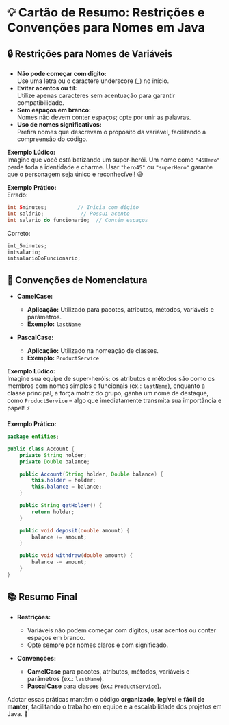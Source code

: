 # 💡 Cartão de Resumo: Restrições e Convenções para Nomes em Java

## 🔒 Restrições para Nomes de Variáveis
- **Não pode começar com dígito:**  
  Use uma letra ou o caractere underscore (_) no início.  
- **Evitar acentos ou til:**  
  Utilize apenas caracteres sem acentuação para garantir compatibilidade.  
- **Sem espaços em branco:**  
  Nomes não devem conter espaços; opte por unir as palavras.  
- **Uso de nomes significativos:**  
  Prefira nomes que descrevam o propósito da variável, facilitando a compreensão do código.  

 **Exemplo Lúdico:**  
 Imagine que você está batizando um super-herói. Um nome como `"45Hero"` perde toda a identidade e charme. Usar `"hero45"` ou `"superHero"` garante que o personagem seja único e reconhecível! 😃

 **Exemplo Prático:**  
 Errado:
 ```java
 int 5minutes;          // Inicia com dígito
 int salário;            // Possui acento
 int salario do funcionario;  // Contém espaços
 ```
 Correto:
 ```java
 int_5minutes;
 intsalario;
 intsalarioDoFuncionario;
 ```



## 🎨 Convenções de Nomenclatura
- **CamelCase:**  
  - **Aplicação:** Utilizado para pacotes, atributos, métodos, variáveis e parâmetros.  
  - **Exemplo:** `lastName`
  
- **PascalCase:**  
  - **Aplicação:** Utilizado na nomeação de classes.  
  - **Exemplo:** `ProductService`

 **Exemplo Lúdico:**  
 Imagine sua equipe de super-heróis: os atributos e métodos são como os membros com nomes simples e funcionais (ex.: `lastName`), enquanto a classe principal, a força motriz do grupo, ganha um nome de destaque, como `ProductService` – algo que imediatamente transmita sua importância e papel! ⚡

 **Exemplo Prático:**  
 ```java
 package entities;
 
 public class Account {
     private String holder;
     private Double balance;
 
     public Account(String holder, Double balance) {
         this.holder = holder;
         this.balance = balance;
     }
 
     public String getHolder() {
         return holder;
     }
 
     public void deposit(double amount) {
         balance += amount;
     }
 
     public void withdraw(double amount) {
         balance -= amount;
     }
 }
 ```



## 📚 Resumo Final
- **Restrições:**  
  - Variáveis não podem começar com dígitos, usar acentos ou conter espaços em branco.  
  - Opte sempre por nomes claros e com significado.
  
- **Convenções:**  
  - **CamelCase** para pacotes, atributos, métodos, variáveis e parâmetros (ex.: `lastName`).  
  - **PascalCase** para classes (ex.: `ProductService`).

Adotar essas práticas mantém o código **organizado**, **legível** e **fácil de manter**, facilitando o trabalho em equipe e a escalabilidade dos projetos em Java. 🚀